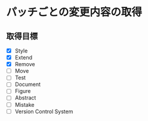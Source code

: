 # パッチごとの変更内容の取得
## 取得目標
* [x] Style
* [x] Extend
* [x] Remove
* [ ] Move
* [ ] Test
* [ ] Document
* [ ] Figure
* [ ] Abstract
* [ ] Mistake
* [ ] Version Control System